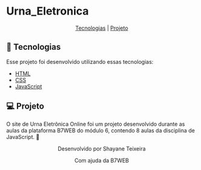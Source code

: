 # Urna_Eletronica
<p align="center">
  <a href="#-tecnologias">Tecnologias</a> |
  <a href="#-projeto">Projeto</a> 
</p>

## 🚀 Tecnologias

Esse projeto foi desenvolvido utilizando essas tecnologias:
- [HTML](https://developer.mozilla.org/pt-BR/docs/Web/HTML/Element)
- [CSS](https://developer.mozilla.org/pt-BR/docs/Web/CSS)
- [JavaScript](https://www.javascript.com/)

## 💻 Projeto

O site de Urna Eletrônica Online foi um projeto desenvolvido durante as aulas da plataforma B7WEB do módulo 6, contendo 8 aulas da disciplina de JavaScript. 💜 

<p align="center">Desenvolvido por Shayane Teixeira</p>
<p align="center">Com ajuda da B7WEB</p>
